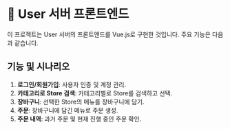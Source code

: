 # 🛒 User 서버 프론트엔드

이 프로젝트는 User 서버의 프론트엔드를 Vue.js로 구현한 것입니다. 주요 기능은 다음과 같습니다.

## 기능 및 시나리오

1. **로그인/회원가입**: 사용자 인증 및 계정 관리.
2. **카테고리로 Store 검색**: 카테고리별로 Store를 검색하고 선택.
3. **장바구니**: 선택한 Store의 메뉴를 장바구니에 담기.
4. **주문**: 장바구니에 담긴 메뉴로 주문 생성.
5. **주문 내역**: 과거 주문 및 현재 진행 중인 주문 확인.
